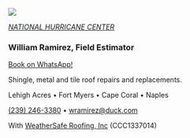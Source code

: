 ![](https://images.squarespace-cdn.com/content/v1/54b92ae8e4b0b6572f7dacb1/1475492898761-94QK20E08UFQHKD0ZHM2/image-asset.gif)

[*NATIONAL HURRICANE CENTER*](https://www.nhc.noaa.gov/)

### William Ramirez, Field Estimator

[Book on WhatsApp!](https://wa.me/12392463380?text=Hi%20William,%20I’d%20like%20to%20book%20a%20roof%20check.)

Shingle, metal and tile roof repairs and replacements. 

Lehigh Acres • Fort Myers • Cape Coral • Naples

[(239) 246-3380](sms:12392463380) • [wramirez@duck.com](mailto:wramirez@duck.com)

With [WeatherSafe Roofing, Inc](https://www.weathersafe.us/) (CCC1337014)